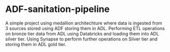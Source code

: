 # ADF-sanitation-pipeline

A simple project using medallion architechture where data is ingested from 3 sources stored using ADF storing them in ADL.
Performing ETL operations on bronze tier data from ADL using Databricks and loading them into ADL silver tier.
Using Synapse to perform further operations on Silver tier and storing them in ADL gold tier.
